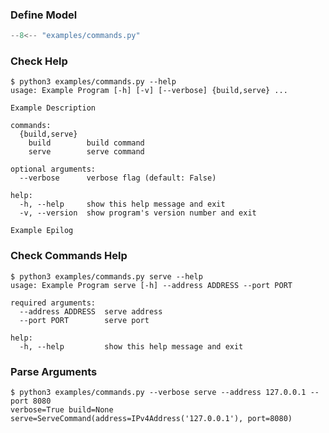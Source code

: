 ### Define Model
```python title="commands.py"
--8<-- "examples/commands.py"
```

### Check Help
```console
$ python3 examples/commands.py --help
usage: Example Program [-h] [-v] [--verbose] {build,serve} ...

Example Description

commands:
  {build,serve}
    build        build command
    serve        serve command

optional arguments:
  --verbose      verbose flag (default: False)

help:
  -h, --help     show this help message and exit
  -v, --version  show program's version number and exit

Example Epilog
```

### Check Commands Help
```console
$ python3 examples/commands.py serve --help
usage: Example Program serve [-h] --address ADDRESS --port PORT

required arguments:
  --address ADDRESS  serve address
  --port PORT        serve port

help:
  -h, --help         show this help message and exit
```

### Parse Arguments
```console
$ python3 examples/commands.py --verbose serve --address 127.0.0.1 --port 8080
verbose=True build=None serve=ServeCommand(address=IPv4Address('127.0.0.1'), port=8080)
```
